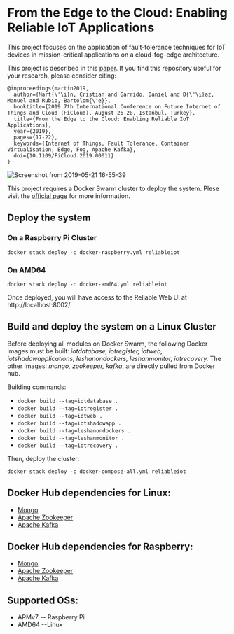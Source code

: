 # From the Edge to the Cloud: Enabling Reliable IoT Applications

This project focuses on the application of fault-tolerance techniques for IoT devices in mission-critical applications
on a cloud-fog-edge architecture.

This project is described in this [paper](https://ieeexplore.ieee.org/abstract/document/8972812). If you find this repository useful for your research, please consider citing:
```
@inproceedings{martin2019,
  author={Mart{\'\i}n, Cristian and Garrido, Daniel and D{\'\i}az, Manuel and Rubio, Bartolom{\'e}},
  booktitle={2019 7th International Conference on Future Internet of Things and Cloud (FiCloud), August 26-28, Istanbul, Turkey},
  title={From the Edge to the Cloud: Enabling Reliable IoT Applications},
  year={2019},
  pages={17-22},
  keywords={Internet of Things, Fault Tolerance, Container Virtualisation, Edge, Fog, Apache Kafka},  
  doi={10.1109/FiCloud.2019.00011}
}
```


![Screenshot from 2019-05-21 16-55-39](https://user-images.githubusercontent.com/16557115/58107001-4fec6680-7be9-11e9-8641-d1d5f5df4c95.png)

This project requires a Docker Swarm cluster to deploy the system. Plese visit the [official page](https://docs.docker.com/engine/swarm/ )  for more information. 

## Deploy the system 

### On a Raspberry Pi Cluster
```
docker stack deploy -c docker-raspberry.yml reliableiot
```

### On AMD64
```
docker stack deploy -c docker-amd64.yml reliableiot
```

Once deployed, you will have access to the Reliable Web UI at http://localhost:8002/

## Build and deploy the system on a Linux Cluster 

Before deploying all modules on Docker Swarm, the following Docker images must be built: *iotdatabase, iotregister, iotweb, iotshadowapplications, leshanondockers, leshanmonitor, iotrecovery.* The other images: *mongo, zookeeper, kafka*, are directly pulled from Docker hub.

Building commands:
  - ```docker build --tag=iotdatabase .```
  - ```docker build --tag=iotregister .```
  - ```docker build --tag=iotweb .```
  - ```docker build --tag=iotshadowapp .```
  - ```docker build --tag=leshanondockers .```
  - ```docker build --tag=leshanmonitor .```
  - ```docker build --tag=iotrecovery .```

Then, deploy the cluster:
```
docker stack deploy -c docker-compose-all.yml reliableiot
```

## Docker Hub dependencies for Linux:
  - [Mongo](https://hub.docker.com/_/mongo) 
  - [Apache Zookeeper](https://hub.docker.com/_/zookeeper)  
  - [Apache Kafka](https://hub.docker.com/r/wurstmeister/kafka)
  
## Docker Hub dependencies for Raspberry:
  - [Mongo](https://hub.docker.com/r/webhippie/mongodb/) 
  - [Apache Zookeeper](https://hub.docker.com/_/zookeeper)  
  - [Apache Kafka](https://hub.docker.com/r/ertis/kafka) 

## Supported OSs:
- ARMv7 -- Raspberry Pi
- AMD64 --Linux

